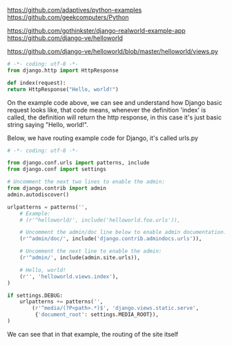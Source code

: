 https://github.com/adaptives/python-examples
https://github.com/geekcomputers/Python

https://github.com/gothinkster/django-realworld-example-app
https://github.com/django-ve/helloworld

https://github.com/django-ve/helloworld/blob/master/helloworld/views.py

```python
# -*- coding: utf-8 -*-
from django.http import HttpResponse

def index(request):
return HttpResponse("Hello, world!")
```

On the example code above, we can see and understand how Django basic request looks like, that code means, whenever the definition 'index' is called, the definition will return the http response, in this case it's just basic string saying "Hello, world!".

Below, we have routing example code for Django, it's called urls.py

```python
# -*- coding: utf-8 -*-

from django.conf.urls import patterns, include
from django.conf import settings

# Uncomment the next two lines to enable the admin:
from django.contrib import admin
admin.autodiscover()

urlpatterns = patterns('',
    # Example:
    # (r'^helloworld/', include('helloworld.foo.urls')),

    # Uncomment the admin/doc line below to enable admin documentation:
    (r'^admin/doc/', include('django.contrib.admindocs.urls')),

    # Uncomment the next line to enable the admin:
    (r'^admin/', include(admin.site.urls)),

    # Hello, world!
    (r'', 'helloworld.views.index'),
)

if settings.DEBUG:
    urlpatterns += patterns('',
        (r'^media/(?P<path>.*)$', 'django.views.static.serve',
         {'document_root': settings.MEDIA_ROOT}),
)
```

We can see that in that example, the routing of the site itself
